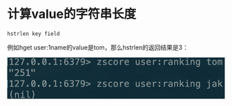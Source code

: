 # 计算value的字符串长度

```text
hstrlen key field
```

例如hget user:1name的value是tom，那么hstrlen的返回结果是3：

![](../../.gitbook/assets/image%20%2870%29.png)

